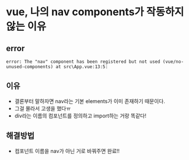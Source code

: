 # vue, 나의 nav components가 작동하지 않는 이유

## error

`error: The "nav" component has been registered but not used (vue/no-unused-components) at src\App.vue:13:5:`



## 이유

- 결론부터 말하자면 nav라는 기본 elements가 이미 존재하기 때문이다.
- 그걸 몰라서 고생을 했다ㅠ
- div라는 이름의 컴포넌트를 정의하고 import하는 거랑 똑같다!



## 해결방법

- 컴포넌트 이름을 nav가 아닌 거로 바꿔주면 완료!!